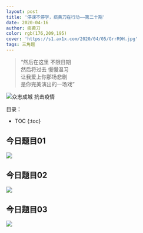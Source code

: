 ```yaml
---
layout: post
title: '停课不停学，痰黄刀在行动——第二十期'
date: 2020-04-16
author: 痰黄刀
color: rgb(176,209,195)
cover: 'https://s1.ax1x.com/2020/04/05/GrrR9H.jpg'
tags: 三角题
---
```


> “然后在这里 不限日期<br/>然后将过去 慢慢温习<br/>让我爱上你那场悲剧<br/>是你完美演出的一场戏”

<img src="https://s1.ax1x.com/2020/04/05/GrrR9H.jpg" alt="众志成城 抗击疫情" border="0" />

目录：

* TOC
{:toc}

## 今日题目01

![](https://s1.ax1x.com/2020/04/17/JVnX5j.jpg)

## 今日题目02

![](https://s1.ax1x.com/2020/04/17/JVnLVg.jpg)

## 今日题目03

![](https://s1.ax1x.com/2020/04/17/JVnOaQ.jpg)